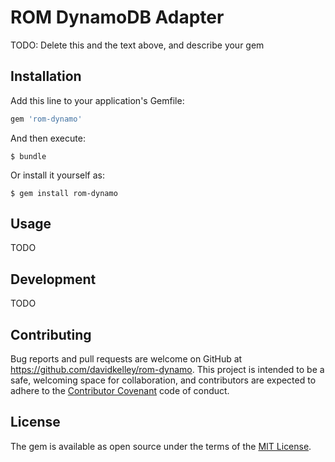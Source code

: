 # ROM DynamoDB Adapter

TODO: Delete this and the text above, and describe your gem

## Installation

Add this line to your application's Gemfile:

```ruby
gem 'rom-dynamo'
```

And then execute:

    $ bundle

Or install it yourself as:

    $ gem install rom-dynamo

## Usage

TODO

## Development

TODO

## Contributing

Bug reports and pull requests are welcome on GitHub at https://github.com/davidkelley/rom-dynamo. This project is intended to be a safe, welcoming space for collaboration, and contributors are expected to adhere to the [Contributor Covenant](http://contributor-covenant.org) code of conduct.

## License

The gem is available as open source under the terms of the [MIT License](http://opensource.org/licenses/MIT).
